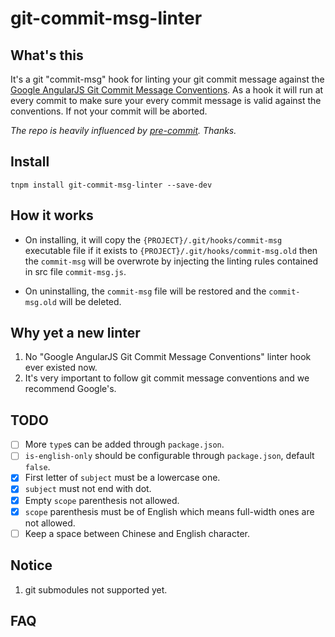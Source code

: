 # git-commit-msg-linter

## What's this

It's a git "commit-msg" hook for linting your git commit message against the [Google AngularJS Git Commit Message Conventions](https://docs.google.com/document/d/1QrDFcIiPjSLDn3EL15IJygNPiHORgU1_OOAqWjiDU5Y/edit#heading=h.uyo6cb12dt6w). As a hook it will run at every commit to make sure your every commit message is valid against the conventions. If not your commit will be aborted.

*The repo is heavily influenced by [pre-commit](https://github.com/observing/pre-commit). Thanks.*

## Install

```shell
tnpm install git-commit-msg-linter --save-dev
```

## How it works

- On installing, it will copy the `{PROJECT}/.git/hooks/commit-msg` executable file if it exists to `{PROJECT}/.git/hooks/commit-msg.old` then the `commit-msg` will be overwrote by injecting the linting rules contained in src file `commit-msg.js`.

- On uninstalling, the `commit-msg` file will be restored and the `commit-msg.old` will be deleted.

## Why yet a new linter

1. No "Google AngularJS Git Commit Message Conventions" linter hook ever existed now.
2. It's very important to follow git commit message conventions and we recommend Google's.

## TODO

- [ ] More `type`s can be added through `package.json`.
- [ ] `is-english-only` should be configurable through `package.json`, default `false`.
- [x] First letter of `subject` must be a lowercase one.
- [x] `subject` must not end with dot.
- [x] Empty `scope` parenthesis not allowed.
- [x] `scope` parenthesis must be of English which means full-width ones are not allowed.
- [ ] Keep a space between Chinese and English character.

## Notice

1. git submodules not supported yet.

## FAQ
